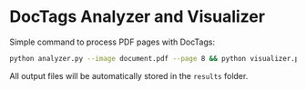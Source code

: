 # DocTags Analyzer and Visualizer

Simple command to process PDF pages with DocTags:

```bash
python analyzer.py --image document.pdf --page 8 && python visualizer.py --doctags results/output.doctags.txt --pdf document.pdf --page 8 --adjust --show
```

All output files will be automatically stored in the `results` folder.